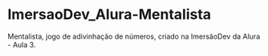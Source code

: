 # ImersaoDev_Alura-Mentalista
Mentalista, jogo de adivinhação de números, criado na ImersãoDev da Alura - Aula 3.
